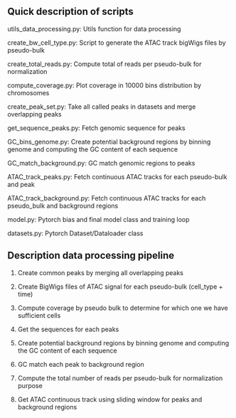 Quick description of scripts
--------------------------------------------------------------

utils_data_processing.py: Utils function for data processing

create_bw_cell_type.py: Script to generate the ATAC track bigWigs files by pseudo-bulk 

create_total_reads.py: Compute total of reads per pseudo-bulk for normalization

compute_coverage.py: Plot coverage in 10000 bins distribution by chromosomes

create_peak_set.py: Take all called peaks in datasets and merge overlapping peaks

get_sequence_peaks.py: Fetch genomic sequence for peaks

GC_bins_genome.py: Create potential background regions by binning genome and computing the GC content of each sequence

GC_match_background.py: GC match genomic regions to peaks

ATAC_track_peaks.py: Fetch continuous ATAC tracks for each pseudo-bulk and peak 

ATAC_track_background.py: Fetch continuous ATAC tracks for each pseudo_bulk and background regions

model.py: Pytorch bias and final model class and training loop

datasets.py: Pytorch Dataset/Dataloader class 

Description data processing pipeline
--------------------------------------------------------------
1. Create common peaks by merging all overlapping peaks 

2. Create BigWigs files of ATAC signal for each pseudo-bulk (cell_type + time)

3. Compute coverage by pseudo bulk to determine for which one we have sufficient cells

4. Get the sequences for each peaks

5. Create potential background regions by binning genome and computing the GC content of each sequence

6. GC match each peak to background region 

7. Compute the total number of reads per pseudo-bulk for normalization purpose 

8. Get ATAC continuous track using sliding window for peaks and background regions